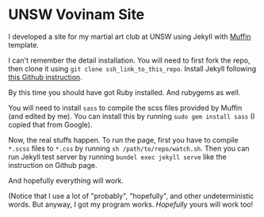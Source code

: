 UNSW Vovinam Site
=================
I developed a site for my martial art club at UNSW using Jekyll with [Muffin](http://richbray.me/muffin/) template. 

I can't remember the detail installation. You will need to first fork the repo, then clone it using `git clone ssh_link_to_this_repo`. Install Jekyll following [this Github instruction](https://help.github.com/articles/using-jekyll-with-pages).

By this time you should have got Ruby installed. And rubygems as well.

You will need to install `sass` to compile the scss files provided by Muffin (and edited by me). You can install this by running `sudo gem install sass` (I copied that from Google).

Now, the real stuffs happen.
To run the page, first you have to compile `*.scss` files to `*.css` by running `sh /path/to/repo/watch.sh`.
Then you can run Jekyll test server by running `bundel exec jekyll serve` like the instruction on Github page.

And hopefully everything will work.

(Notice that I use a lot of "probably", "hopefully", and other undeterministic words. But anyway, I got my program works. _Hopefully_ yours will work too!
